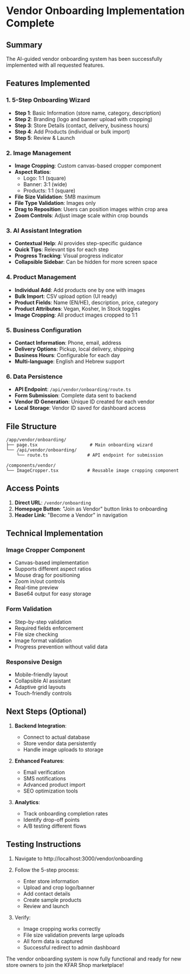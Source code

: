 # Vendor Onboarding Implementation Complete

## Summary
The AI-guided vendor onboarding system has been successfully implemented with all requested features.

## Features Implemented

### 1. **5-Step Onboarding Wizard**
   - **Step 1**: Basic Information (store name, category, description)
   - **Step 2**: Branding (logo and banner upload with cropping)
   - **Step 3**: Store Details (contact, delivery, business hours)
   - **Step 4**: Add Products (individual or bulk import)
   - **Step 5**: Review & Launch

### 2. **Image Management**
   - **Image Cropping**: Custom canvas-based cropper component
   - **Aspect Ratios**: 
     - Logo: 1:1 (square)
     - Banner: 3:1 (wide)
     - Products: 1:1 (square)
   - **File Size Validation**: 5MB maximum
   - **File Type Validation**: Images only
   - **Drag to Reposition**: Users can position images within crop area
   - **Zoom Controls**: Adjust image scale within crop bounds

### 3. **AI Assistant Integration**
   - **Contextual Help**: AI provides step-specific guidance
   - **Quick Tips**: Relevant tips for each step
   - **Progress Tracking**: Visual progress indicator
   - **Collapsible Sidebar**: Can be hidden for more screen space

### 4. **Product Management**
   - **Individual Add**: Add products one by one with images
   - **Bulk Import**: CSV upload option (UI ready)
   - **Product Fields**: Name (EN/HE), description, price, category
   - **Product Attributes**: Vegan, Kosher, In Stock toggles
   - **Image Cropping**: All product images cropped to 1:1

### 5. **Business Configuration**
   - **Contact Information**: Phone, email, address
   - **Delivery Options**: Pickup, local delivery, shipping
   - **Business Hours**: Configurable for each day
   - **Multi-language**: English and Hebrew support

### 6. **Data Persistence**
   - **API Endpoint**: `/api/vendor/onboarding/route.ts`
   - **Form Submission**: Complete data sent to backend
   - **Vendor ID Generation**: Unique ID created for each vendor
   - **Local Storage**: Vendor ID saved for dashboard access

## File Structure

```
/app/vendor/onboarding/
├── page.tsx                    # Main onboarding wizard
└── /api/vendor/onboarding/
    └── route.ts               # API endpoint for submission

/components/vendor/
└── ImageCropper.tsx           # Reusable image cropping component
```

## Access Points

1. **Direct URL**: `/vendor/onboarding`
2. **Homepage Button**: "Join as Vendor" button links to onboarding
3. **Header Link**: "Become a Vendor" in navigation

## Technical Implementation

### Image Cropper Component
- Canvas-based implementation
- Supports different aspect ratios
- Mouse drag for positioning
- Zoom in/out controls
- Real-time preview
- Base64 output for easy storage

### Form Validation
- Step-by-step validation
- Required fields enforcement
- File size checking
- Image format validation
- Progress prevention without valid data

### Responsive Design
- Mobile-friendly layout
- Collapsible AI assistant
- Adaptive grid layouts
- Touch-friendly controls

## Next Steps (Optional)

1. **Backend Integration**:
   - Connect to actual database
   - Store vendor data persistently
   - Handle image uploads to storage

2. **Enhanced Features**:
   - Email verification
   - SMS notifications
   - Advanced product import
   - SEO optimization tools

3. **Analytics**:
   - Track onboarding completion rates
   - Identify drop-off points
   - A/B testing different flows

## Testing Instructions

1. Navigate to http://localhost:3000/vendor/onboarding
2. Follow the 5-step process:
   - Enter store information
   - Upload and crop logo/banner
   - Add contact details
   - Create sample products
   - Review and launch

3. Verify:
   - Image cropping works correctly
   - File size validation prevents large uploads
   - All form data is captured
   - Successful redirect to admin dashboard

The vendor onboarding system is now fully functional and ready for new store owners to join the KFAR Shop marketplace!